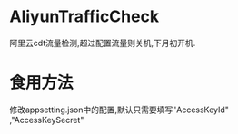 # AliyunTrafficCheck
阿里云cdt流量检测,超过配置流量则关机,下月初开机.
# 食用方法
修改appsetting.json中的配置,默认只需要填写"AccessKeyId" ,"AccessKeySecret"
